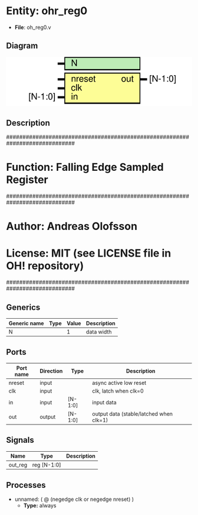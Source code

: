 # Entity: ohr_reg0

- **File**: oh_reg0.v
## Diagram

![Diagram](oh_reg0.svg "Diagram")
## Description

#############################################################################
# Function: Falling Edge Sampled Register                                   #
#############################################################################
# Author:   Andreas Olofsson                                                #
# License:  MIT (see LICENSE file in OH! repository)                        #
#############################################################################

## Generics

| Generic name | Type | Value | Description  |
| ------------ | ---- | ----- | ------------ |
| N            |      | 1     |  data width  |
## Ports

| Port name | Direction | Type    | Description                             |
| --------- | --------- | ------- | --------------------------------------- |
| nreset    | input     |         | async active low reset                  |
| clk       | input     |         | clk, latch when clk=0                   |
| in        | input     | [N-1:0] | input data                              |
| out       | output    | [N-1:0] | output data (stable/latched when clk=1) |
## Signals

| Name    | Type        | Description |
| ------- | ----------- | ----------- |
| out_reg | reg [N-1:0] |             |
## Processes
- unnamed: ( @ (negedge clk or negedge nreset) )
  - **Type:** always
